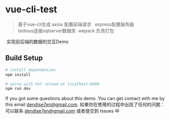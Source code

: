# vue-cli-test

> 基于vue-cli生成 
  axios 配置前端请求  
  express配置服务器  
  tedious连接sqlserver数据库 
  wepack 负责打包
  
  实现前后端的数据的交互Demo

## Build Setup



``` bash
# install dependencies
npm install

# serve with hot reload at localhost:8080
npm run dev

```

If you got some questions about this demo .You can get contact with me by this email dendise7en@gmail.com.
如果你在使用的过程中出现了任何的问题：可以联系 dendise7en@gmail.com 或者提交到 Issues 中
